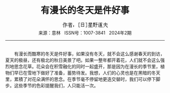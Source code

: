 # <center>有漫长的冬天是件好事</center>

<div align=center><img src="https://raw.githubusercontent.com/leaguecn/magazines/main/img_authors/%25d7%25f7%25d5%25df%25a3%25ba%255b%25c8%25d5%255d%25d0%25c7%25d2%25b0%25b5%25c0%25b7%25f2.jpg"></div>

<center>来源：意林   ISSN号：1007-3841   2024年2期</center>

* * *

<br>　　有漫长而酷寒的冬天是件好事，如果没有冬天，就不会这么感谢春天的到访，夏天的极昼，还有极北的秋日美景了吧。如果一整年都开着花，人们就不会这么强烈地思念花草。花朵会在积雪融化的同时一起盛开，那是因为在漫长的季节里，植物们早已在雪地下做好了准备，蓄势待发。我想，人们的心灵也是在黑暗的冬天里，累積了对花朵满怀的思念。在季节毫不停留地更迭交替时，我们可以停下脚步。这些季节的色彩提醒我们，人只能活一次。
